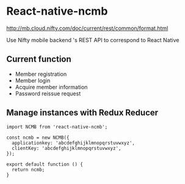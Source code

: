# React-native-ncmb

http://mb.cloud.nifty.com/doc/current/rest/common/format.html

Use Nifty mobile backend 's REST API to correspond to React Native


## Current function
- Member registration
- Member login
- Acquire member information
- Password reissue request

## Manage instances with Redux Reducer
```
import NCMB from 'react-native-ncmb';

const ncmb = new NCMB({
  applicationkey: 'abcdefghijklmnopqrstuvwxyz',
  clientKey: 'abcdefghijklmnopqrstuvwxyz',
});

export default function () {
  return ncmb;
}

```
